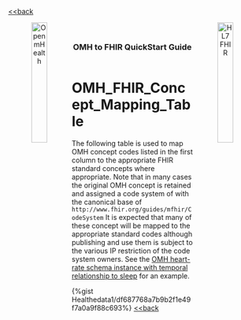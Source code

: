 [<<back](../README.md)
<!---
tags: omh2fhir
title: wide-template
--->

<!-- icons -->
<header>
<a href="https://www.openmhealth.org/">
<img align="left" width="25%" height="25%" src="https://www.openmhealth.org/wp-content/themes/openmhealth2015/dist/images/logo@2x.png" alt="Open mHealth">
</a>


<a href="http://hl7.org/fhir">
<img align="right" width="25%" height="25%" src="http://build.fhir.org/assets/images/fhir-logo-www.png" alt="HL7 FHIR">
</a>

<br />

<h3 class="logoHeader" align="center">OMH to FHIR QuickStart Guide</h3>
</header>


<!-- wide style: to accomodate tables -->



# OMH_FHIR_Concept_Mapping_Table

The following table is used to map OMH concept codes listed in the first column to the appropriate FHIR standard concepts where appropriate. Note that in many cases the original OMH concept is retained and assigned a code system of with the canonical base of `http://www.fhir.org/guides/mfhir/CodeSystem` It is expected that many of these concept will be mapped to the appropriate standard codes although publishing and use them is subject to the various IP restriction of the code system owners. See the [OMH heart-rate schema instance with temporal relationship to sleep](/STDbEoSfRUuFYHQI6av3Iw#OMH-heart-rate-schema-instance-with-temporal-relationship-to-sleep) for an example.

{%gist Healthedata1/df687768a7b9b2f1e49f7a0a9f88c693%}
[<<back](../README.md)